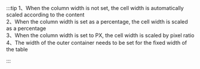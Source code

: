 :::tip
1、When the column width is not set, the cell width is automatically scaled according to the content<br>
2、When the column width is set as a percentage, the cell width is scaled as a percentage<br>
3、When the column width is set to PX, the cell width is scaled by pixel ratio<br>
4、The width of the outer container needs to be set for the fixed width of the table

:::

